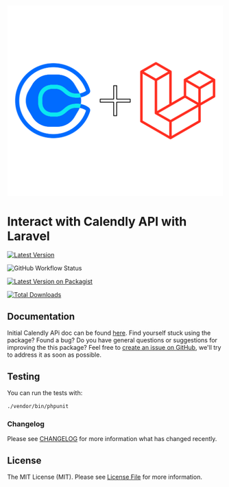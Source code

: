 <p align="center"><img src="/art/logo.svg" alt="Social Card of Laravel Calendly"></p>

# Interact with Calendly API with Laravel

[![Latest Version](https://img.shields.io/github/release/typedin/laravel-calendly.svg?style=flat-square)](https://github.com/typedin/laravel-calendly/releases)

![GitHub Workflow Status](https://img.shields.io/github/workflow/status/typedin/laravel-calendly/run-tests?label=tests)

[![Latest Version on Packagist](https://img.shields.io/packagist/v/typedin/laravel-calendly.svg?style=flat-square)](https://packagist.org/packages/typedin/laravel-calendly)

[![Total Downloads](https://img.shields.io/packagist/dt/typedin/laravel-calendly.svg?style=flat-square)](https://packagist.org/packages/typedin/laravel-calendly)

## Documentation
Initial Calendly APi doc can be found [here](https://developer.calendly.com/api-docs).
Find yourself stuck using the package? Found a bug? Do you have general questions or suggestions for improving the this package? Feel free to [create an issue on GitHub](https://github.com/typedin/laravel-calendly/issues), we'll try to address it as soon as possible.

## Testing

You can run the tests with:

```bash
./vendor/bin/phpunit
```

### Changelog

Please see [CHANGELOG](CHANGELOG.md) for more information what has changed recently.

## License

The MIT License (MIT). Please see [License File](LICENSE.md) for more information.
